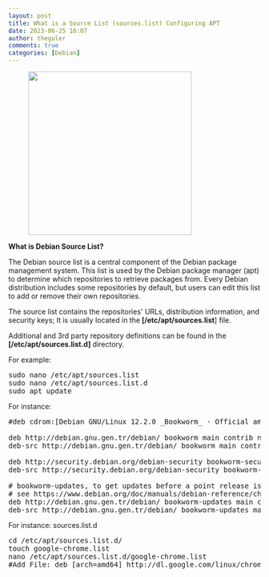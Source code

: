 ```yaml
---
layout: post
title: What is a Source List (sources.list) Configuring APT
date: 2023-06-25 16:07
author: theguler
comments: true
categories: [Debian]
---
```

<!-- wp:image {"id":10288,"width":"326px","height":"auto","sizeSlug":"large","linkDestination":"none"} -->
<figure class="wp-block-image size-large is-resized"><img src="https://farukguler.com/assets/post_images/debian-12-freeze.jpg?w=1024" alt="" class="wp-image-10288" style="width:326px;height:auto" /></figure>
<!-- /wp:image -->

<!-- wp:paragraph -->
<p><strong>What is Debian Source List?</strong></p>
<!-- /wp:paragraph -->

<!-- wp:paragraph -->
<p>The Debian source list is a central component of the Debian package management system. This list is used by the Debian package manager (apt) to determine which repositories to retrieve packages from. Every Debian distribution includes some repositories by default, but users can edit this list to add or remove their own repositories.</p>
<!-- /wp:paragraph -->

<!-- wp:paragraph -->
<p>The source list contains the repositories' URLs, distribution information, and security keys; It is usually located in the<strong> [/etc/apt/sources.list</strong>] file.</p>
<!-- /wp:paragraph -->

<!-- wp:paragraph -->
<p>Additional and 3rd party repository definitions can be found in the <strong>[/etc/apt/sources.list.d]</strong> directory.</p>
<!-- /wp:paragraph -->

<!-- wp:paragraph -->
<p>For example:</p>
<!-- /wp:paragraph -->

<!-- wp:preformatted -->
<pre class="wp-block-preformatted">sudo nano /etc/apt/sources.list<br>sudo nano /etc/apt/sources.list.d<br>sudo apt update</pre>
<!-- /wp:preformatted -->

<!-- wp:paragraph -->
<p>For instance:</p>
<!-- /wp:paragraph -->

<!-- wp:preformatted -->
<pre class="wp-block-preformatted">#deb cdrom:[Debian GNU/Linux 12.2.0 _Bookworm_ - Official amd64 DVD Binary-1 with firmware 20231007-10:29]/ bookworm main non-free-firmware<br><br>deb http://debian.gnu.gen.tr/debian/ bookworm main contrib non-free non-free-firmware<br>deb-src http://debian.gnu.gen.tr/debian/ bookworm main contrib non-free non-free-firmware<br><br>deb http://security.debian.org/debian-security bookworm-security main contrib non-free non-free-firmware<br>deb-src http://security.debian.org/debian-security bookworm-security main contrib non-free non-free-firmware<br><br># bookworm-updates, to get updates before a point release is made;<br># see https://www.debian.org/doc/manuals/debian-reference/ch02.en.html#_updates_and_backports<br>deb http://debian.gnu.gen.tr/debian/ bookworm-updates main contrib non-free non-free-firmware<br>deb-src http://debian.gnu.gen.tr/debian/ bookworm-updates main contrib non-free non-free-firmware</pre>
<!-- /wp:preformatted -->

<!-- wp:paragraph -->
<p>For instance: sources.list.d</p>
<!-- /wp:paragraph -->

<!-- wp:preformatted -->
<pre class="wp-block-preformatted">cd /etc/apt/sources.list.d/<br>touch google-chrome.list<br>nano /etc/apt/sources.list.d/google-chrome.list<br>#Add File: deb [arch=amd64] http://dl.google.com/linux/chrome/deb/ stable main</pre>
<!-- /wp:preformatted -->
